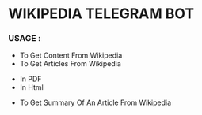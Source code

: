 # WIKIPEDIA TELEGRAM BOT

### USAGE :
* To Get Content From Wikipedia
* To Get Articles From Wikipedia 
 - In PDF
 - In Html
 * To Get Summary Of An Article From Wikipedia
